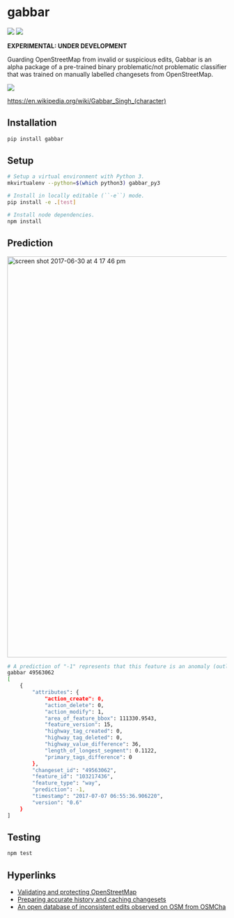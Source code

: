 # gabbar


![](https://img.shields.io/pypi/v/gabbar.svg)
![](https://img.shields.io/circleci/project/github/mapbox/gabbar.svg)


**EXPERIMENTAL: UNDER DEVELOPMENT**

Guarding OpenStreetMap from invalid or suspicious edits, Gabbar is an alpha package of a pre-trained binary problematic/not problematic classifier that was trained on manually labelled changesets from OpenStreetMap.

![](https://cloud.githubusercontent.com/assets/2899501/22643796/0a4a7878-ec86-11e6-9a97-fc63db1caab7.jpg)

https://en.wikipedia.org/wiki/Gabbar_Singh_(character)


## Installation

```bash
pip install gabbar
```


## Setup

```bash
# Setup a virtual environment with Python 3.
mkvirtualenv --python=$(which python3) gabbar_py3

# Install in locally editable (``-e``) mode.
pip install -e .[test]

# Install node dependencies.
npm install
```

## Prediction

<img width="919" alt="screen shot 2017-06-30 at 4 17 46 pm" src="https://user-images.githubusercontent.com/2899501/27732638-ce026614-5daf-11e7-900b-caff399a9da9.png">


```bash
# A prediction of "-1" represents that this feature is an anomaly (outlier).
gabbar 49563062
[
    {
        "attributes": {
            "action_create": 0,
            "action_delete": 0,
            "action_modify": 1,
            "area_of_feature_bbox": 111330.9543,
            "feature_version": 15,
            "highway_tag_created": 0,
            "highway_tag_deleted": 0,
            "highway_value_difference": 36,
            "length_of_longest_segment": 0.1122,
            "primary_tags_difference": 0
        },
        "changeset_id": "49563062",
        "feature_id": "103217436",
        "feature_type": "way",
        "prediction": -1,
        "timestamp": "2017-07-07 06:55:36.906220",
        "version": "0.6"
    }
]
```

## Testing

```bash
npm test
```

## Hyperlinks

- [Validating and protecting OpenStreetMap](https://www.mapbox.com/blog/validating-osm/)
- [Preparing accurate history and caching changesets](https://www.openstreetmap.org/user/geohacker/diary/40846)
- [An open database of inconsistent edits observed on OSM from OSMCha](http://www.openstreetmap.org/user/manoharuss/diary/40118)
